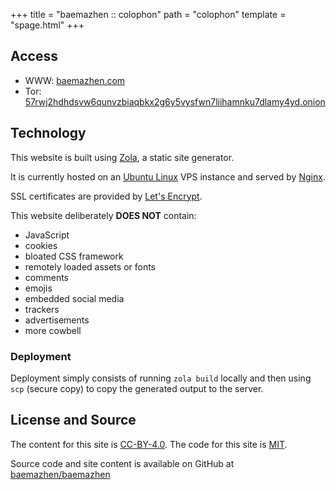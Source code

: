 +++
title = "baemazhen :: colophon"
path = "colophon"
template = "spage.html"
+++

## Access

- WWW: [baemazhen.com](https://www.baemazhen.com)
- Tor: [57rwj2hdhdsvw6qunvzbiaqbkx2g6y5vysfwn7liihamnku7dlamy4yd.onion](http://57rwj2hdhdsvw6qunvzbiaqbkx2g6y5vysfwn7liihamnku7dlamy4yd.onion)

## Technology

This website is built using [Zola](https://www.getzola.org/), a static site generator.

It is currently hosted on an [Ubuntu Linux](https://ubuntu.com/server) VPS instance and served by [Nginx](https://nginx.org/).

SSL certificates are provided by [Let's Encrypt](https://letsencrypt.org/).

This website deliberately **DOES NOT** contain:

- JavaScript
- cookies
- bloated CSS framework
- remotely loaded assets or fonts
- comments
- emojis
- embedded social media
- trackers
- advertisements
- more cowbell

### Deployment

Deployment simply consists of running `zola build` locally and then using `scp` (secure copy) to copy the generated output to the server.

## License and Source

The content for this site is [CC-BY-4.0](https://creativecommons.org/licenses/by/4.0/). The code for this site is [MIT](https://opensource.org/licenses/MIT). 

Source code and site content is available on GitHub at [baemazhen/baemazhen](https://github.com/baemazhen/baemazhen)